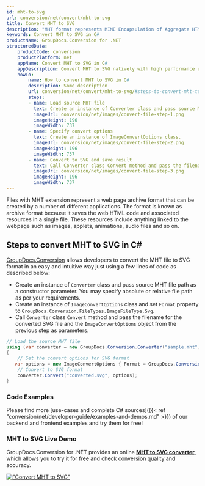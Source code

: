 ```yaml
---
id: mht-to-svg
url: conversion/net/convert/mht-to-svg
title: Convert MHT to SVG
description: "MHT format represents MIME Encapsulation of Aggregate HTML with .mht extension. Learn how to convert MHT to SVG file programmatically in C# language using GroupDocs.Conversion for .NET library."
keywords: Convert MHT to SVG in C#
productName: GroupDocs.Conversion for .NET
structuredData:
    productCode: conversion
    productPlatform: net
    appName: Convert MHT to SVG in C#
    appDescription: Convert MHT to SVG natively with high performance using C# language and server side GroupDocs.Conversion for .NET APIs, without the use of any software like Microsoft or Open Office.
    howTo:
        name: How to convert MHT to SVG in C# 
        description: Some description
        url: conversion/net/convert/mht-to-svg/#steps-to-convert-mht-to-svg-in-c
        steps:
        - name: Load source MHT file 
          text: Create an instance of Converter class and pass source MHT file path as a constructor parameter. You may specify absolute or relative file path as per your requirements. 
          imageUrl: conversion/net/images/convert-file-step-1.png
          imageHeight: 196
          imageWidth: 737
        - name: Specify convert options 
          text: Create an instance of ImageConvertOptions class.
          imageUrl: conversion/net/images/convert-file-step-2.png
          imageHeight: 196
          imageWidth: 737
        - name: Convert to SVG and save result 
          text: Call Converter class Convert method and pass the filename for the converted HTML file and the ImageConvertOptions object from the previous step as parameters.
          imageUrl: conversion/net/images/convert-file-step-3.png
          imageHeight: 196
          imageWidth: 737
---
```


Files with MHT extension represent a web page archive format that can be created by a number of different applications. The format is known as archive format because it saves the web HTML code and associated resources in a single file. These resources include anything linked to the webpage such as images, applets, animations, audio files and so on.

## Steps to convert MHT to SVG in C#

[GroupDocs.Conversion](https://products.groupdocs.com/conversion/net) allows developers to convert the MHT file to SVG format in an easy and intuitive way just using a few lines of code as described below:

* Create an instance of `Converter` class and pass source MHT file path as a constructor parameter. You may specify absolute or relative file path as per your requirements. 
* Create an instance of `ImageConvertOptions` class and set `Format` property to `GroupDocs.Conversion.FileTypes.ImageFileType.Svg`.
* Call `Converter` class `Convert` method and pass the filename for the converted SVG file and the `ImageConvertOptions` object from the previous step as parameters.

```csharp
// Load the source MHT file
using (var converter = new GroupDocs.Conversion.Converter("sample.mht"))
{
    // Set the convert options for SVG format
   var options = new ImageConvertOptions { Format = GroupDocs.Conversion.FileTypes.ImageFileType.Svg };
    // Convert to SVG format
    converter.Convert("converted.svg", options);
}
```

### Code Examples

Please find more [use-cases and complete C# sources]({{< ref "conversion/net/developer-guide/examples-and-demos.md" >}}) of our backend and frontend examples and try them for free!

### MHT to SVG Live Demo

GroupDocs.Conversion for .NET provides an online [**MHT to SVG converter**](https://products.groupdocs.app/conversion/mht-to-svg), which allows you to try it for free and check conversion quality and accuracy.

[!["Convert MHT to SVG"](conversion/net/images/convert-to-svg/convert-mht-to-svg.png)](https://products.groupdocs.app/conversion/mht-to-svg)